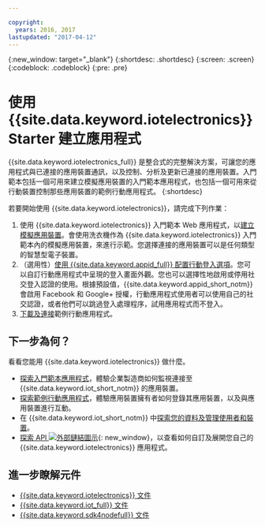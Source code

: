 ```yaml
---

copyright:
  years: 2016, 2017
lastupdated: "2017-04-12"
---
```


<!-- Common attributes used in the template are defined as follows: -->
{:new_window: target="\_blank"}
{:shortdesc: .shortdesc}
{:screen: .screen}
{:codeblock: .codeblock}
{:pre: .pre}

<!-- Note to writers - index.md and iot4egettingstarted.md are (almost) duplicates and a change to one should be made to both. index.md appears within the product app as the getting started page. iot4egettingstarted.md appears as the top level topic in the docs toc. -->

# 使用 {{site.data.keyword.iotelectronics}} Starter 建立應用程式

{{site.data.keyword.iotelectronics_full}} 是整合式的完整解決方案，可讓您的應用程式與已連接的應用裝置通訊，以及控制、分析及更新已連接的應用裝置。入門範本包括一個可用來建立模擬應用裝置的入門範本應用程式，也包括一個可用來從行動裝置控制那些應用裝置的範例行動應用程式。
{:shortdesc}

若要開始使用 {{site.data.keyword.iotelectronics}}，請完成下列作業：

1. 使用 {{site.data.keyword.iotelectronics}} 入門範本 Web 應用程式，以[建立模擬應用裝置](https://console.ng.bluemix.net/docs/starters/IotElectronics/iot4ecreatingappliances.html)。會使用洗衣機作為 {{site.data.keyword.iotelectronics}} 入門範本內的模擬應用裝置，來進行示範。您選擇連接的應用裝置可以是任何類型的智慧型電子裝置。
2. （選用性）[使用 {{site.data.keyword.appid_full}} 配置行動登入選項](https://console.ng.bluemix.net/docs/services/appid/index.html)。您可以自訂行動應用程式中呈現的登入畫面外觀。您也可以選擇性地啟用或停用社交登入認證的使用。根據預設值，{{site.data.keyword.appid_short_notm}} 會啟用 Facebook 和 Google+ 授權，行動應用程式使用者可以使用自己的社交認證，或者他們可以跳過登入處理程序，試用應用程式而不登入。
3. [下載及連接](https://console.ng.bluemix.net/docs/starters/IotElectronics/iotelectronics_config_mobile.html)範例行動應用程式。


## 下一步為何？
看看您能用 {{site.data.keyword.iotelectronics}} 做什麼。

- [探索入門範本應用程式](https://console.ng.bluemix.net/docs/starters/IotElectronics/iot4ecreatingappliances.html)，體驗企業製造商如何監視連接至 {{site.data.keyword.iot_short_notm}} 的應用裝置。
- [探索範例行動應用程式](https://console.ng.bluemix.net/docs/starters/IotElectronics/iotelectronics_config_mobile.html)，體驗應用裝置擁有者如何登錄其應用裝置，以及與應用裝置進行互動。
- 在 {{site.data.keyword.iot_short_notm}} 中[探索您的資料及管理使用者和裝置](iotelectronics_dashboard.html)。
- [探索 API ![外部鏈結圖示](../../icons/launch-glyph.svg)](http://ibmiotforelectronics.mybluemix.net/public/iot4eregistrationapi.html){: new_window}，以查看如何自訂及展開您自己的 {{site.data.keyword.iotelectronics}} 應用程式。

## 進一步瞭解元件
- [{{site.data.keyword.iotelectronics}} 文件](iotelectronics_overview.html)
- [{{site.data.keyword.iot_full}} 文件](https://console.ng.bluemix.net/docs/services/IoT/index.html)
- [{{site.data.keyword.sdk4nodefull}} 文件](https://console.ng.bluemix.net/docs/runtimes/nodejs/index.html#nodejs_runtime)
